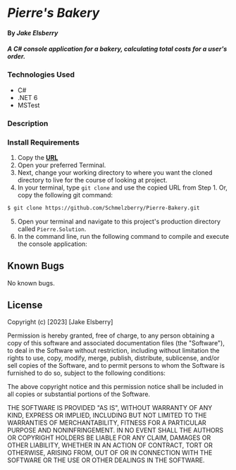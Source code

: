 # _Pierre's Bakery_

#### By _Jake Elsberry_

#### _A C# console application for a bakery, calculating total costs for a user's order._

### Technologies Used

* C#
* .NET 6
* MSTest

### Description

### Install Requirements

1. Copy the **[URL](https://github.com/Schmelzberry/Pierre-Bakery)**
2. Open your preferred Terminal.
3. Next, change your working directory to where you want the cloned directory to live for the course of looking at project.
4. In your terminal, type `git clone` and use the copied URL from Step 1. Or, copy the following git command:
```bash
$ git clone https://github.com/Schmelzberry/Pierre-Bakery.git
```
5. Open your terminal and navigate to this project's production directory called `Pierre.Solution`.
6. In the command line, run the following command to compile and execute the console application:

## Known Bugs

No known bugs.

## License
Copyright (c) [2023] [Jake Elsberry]

Permission is hereby granted, free of charge, to any person obtaining a copy
of this software and associated documentation files (the "Software"), to deal
in the Software without restriction, including without limitation the rights
to use, copy, modify, merge, publish, distribute, sublicense, and/or sell
copies of the Software, and to permit persons to whom the Software is
furnished to do so, subject to the following conditions:

The above copyright notice and this permission notice shall be included in all
copies or substantial portions of the Software.

THE SOFTWARE IS PROVIDED "AS IS", WITHOUT WARRANTY OF ANY KIND, EXPRESS OR
IMPLIED, INCLUDING BUT NOT LIMITED TO THE WARRANTIES OF MERCHANTABILITY,
FITNESS FOR A PARTICULAR PURPOSE AND NONINFRINGEMENT. IN NO EVENT SHALL THE
AUTHORS OR COPYRIGHT HOLDERS BE LIABLE FOR ANY CLAIM, DAMAGES OR OTHER
LIABILITY, WHETHER IN AN ACTION OF CONTRACT, TORT OR OTHERWISE, ARISING FROM,
OUT OF OR IN CONNECTION WITH THE SOFTWARE OR THE USE OR OTHER DEALINGS IN THE
SOFTWARE.
